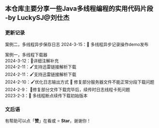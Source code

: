 ## 本仓库主要分享一些Java多线程编程的实用代码片段 -by LuckySJ@刘仕杰

### 更新记录
案例二，多线程异步保存日志
2024-3-15：📖 多线程异步记录操作demo发布

案例一，多线程下载器  
2024-3-12：🔖详细注解补充  
2024-2-11：🖌支持迅雷链接解析下载  
2024-2-11：🖌支持迅雷链接解析下载  
2024-2-10：🖌优化日志输出方式 🐛 修复部分服务器文件不能正常分段下载问题  
2024-2-9： 🐛修复部分文件下载完毕后，续传时日志线程卡死问题  
2023-2-3：📖 多线程断点续传下载初始版本

### 文后语

有帮助可以点「**赞**」在看或 :star: **Star**，谢谢你！

